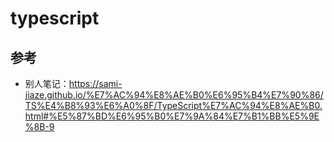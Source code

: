 # typescript

## 参考

+ 别人笔记：https://sami-jiaze.github.io/%E7%AC%94%E8%AE%B0%E6%95%B4%E7%90%86/TS%E4%B8%93%E6%A0%8F/TypeScript%E7%AC%94%E8%AE%B0.html#%E5%87%BD%E6%95%B0%E7%9A%84%E7%B1%BB%E5%9E%8B-9